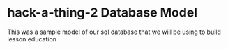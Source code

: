 # hack-a-thing-2 Database Model


This was a sample model of our sql database that we will be using to build lesson education
